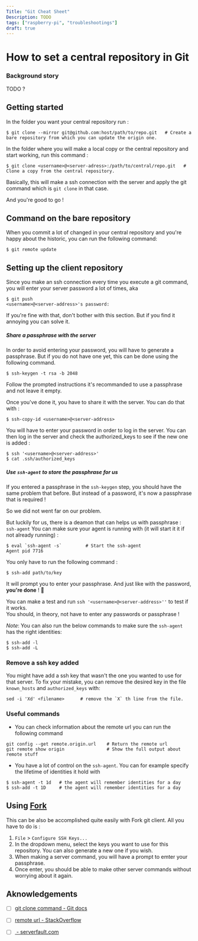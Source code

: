 ```yaml
---
Title: "Git Cheat Sheet"
Description: TODO
tags: ["raspberry-pi", "troubleshootings"]
draft: true
---
```


# How to set a central repository in Git

### Background story
TODO ?

## Getting started
In the folder you want your central repository run :
```
$ git clone --mirror git@github.com:host/path/to/repo.git   # Create a bare repository from which you can update the origin one.
```
In the folder where you will make a local copy or the central repository and start working, run this command :
```
$ git clone <username>@<server-adress>:/path/to/central/repo.git   # Clone a copy from the central repository.
```
Basically, this will make a ssh connection with the server and apply the git command which is `git clone` in that case.

And you're good to go !

## Command on the bare repository
When you commit a lot of changed in your central repository and you're happy about the historic, you can run the following command:
```
$ git remote update
```

## Setting up the client repository
Since you make an ssh connection every time you execute a git command, you will enter your server password a lot of times, aka
```
$ git push
<username>@<server-address>'s password: 
``` 
If you're fine with that, don't bother with this section. But if you find it annoying you can solve it.

##### Share a passphrase with the server
In order to avoid entering your password, you will have to generate a passphrase.
But if you do not have one yet, this can be done using the following command.
```
$ ssh-keygen -t rsa -b 2048
```
Follow the prompted instructions it's recommanded to use a passphrase and not leave it empty.

Once you've done it, you have to share it with the server.
You can do that with :
```
$ ssh-copy-id <username>@<server-address>
```
You will have to enter your password in order to log in the server.
You can then log in the server and check the authorized_keys to see if the new one is added :
```
$ ssh '<username>@<server-address>'
$ cat .ssh/authorized_keys
```
##### Use `ssh-agent` to store the passphrase for us
If you entered a passphrase in the `ssh-keygen` step, you should have the same problem that before.
But instead of a password, it's now a passphrase that is required !

So we did not went far on our problem.

But luckily for us, there is a deamon that can helps us with passphrase : `ssh-agent`
You can make sure your agent is running with (it will start it it if not already running) :
```
$ eval `ssh-agent -s`         # Start the ssh-agent
Agent pid 7716
```
You only have to run the following command :
```
$ ssh-add path/to/key
```
It will prompt you to enter your passphrase.    And just like with the password, **you're done** ! 🎉

You can make a test and run `ssh '<username>@<server-address>''` to test if it works.  
You should, in theory, not have to enter any passwords or passphrase !

*Note*: You can also run the below commands to make sure the `ssh-agent` has the right identities:
```
$ ssh-add -l
$ ssh-add -L
```

### Remove a ssh key added
You might have add a ssh key that wasn't the one you wanted to use for that server.
To fix your mistake, you can remove the desired key in the file `known_hosts` and `authorized_keys` with:
```
sed -i 'Xd' <filename>      # remove the `X` th line from the file.
```

### Useful commands
* You can check information about the remote url you can run the following command
```
git config --get remote.origin.url    # Return the remote url
git remote show origin                # Show the full output about remote stuff
```

* You have a lot of control on the `ssh-agent`. You can for example specify the lifetime of identities it hold with
```
$ ssh-agent -t 1d   # the agent will remember identities for a day
$ ssh-add -t 1D     # the agent will remember identities for a day
```

## Using [Fork](https://fork.dev/)
This can be also be accomplished quite easily with Fork git client.
All you have to do is :
1. `File` > `Configure SSH Keys...`
2. In the dropdown menu, select the keys you want to use for this repository. You can also generate a new one if you wish.
3. When making a server command, you will have a prompt to emter your passphrase.
4. Once enter, you should be able to make other server commands without worrying about it again.


## Aknowledgements
* [ ] [git clone command - Git docs](https://git-scm.com/docs/git-clone)
* [ ] [remote url - StackOverflow](https://stackoverflow.com/questions/4089430/how-can-i-determine-the-url-that-a-local-git-repository-was-originally-cloned-fr)

* [ ] [ - serverfault.com](https://serverfault.com/questions/241588/how-to-automate-ssh-login-with-password)